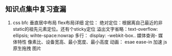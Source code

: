 ## 知识点集中复习查漏
1. css
bfc
垂直居中布局
flex布局详细
定位： 绝对定位：根据离自己最近的非static的祖先元素定位。还有个sticky定位
溢出文字省略：text-overflow: ellipsis;  wihte-space:nowrap
多行：  display: -webkit-box..
媒体查询- 媒体特性  像素比、设备宽高、最小宽度、最小高度
动画： esae ease-in 加速
js原生拖拽
图片